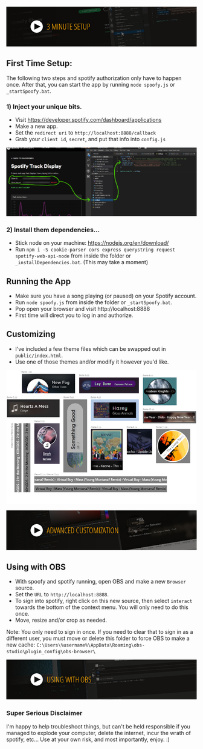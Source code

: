 [![Demo](readme_img/3-min-setup.jpg)](https://www.youtube.com/watch?v=uRdFTjPAMp8?vq=hd1080)

## First Time Setup:

The following two steps and spotify authorization only have to happen once. After that, you can start the app by running `node spoofy.js` or `_startSpoofy.bat`.

### 1) Inject your unique bits.

- Visit https://developer.spotify.com/dashboard/applications
- Make a new app.
- Set the `redirect uri` to `http://localhost:8888/callback`
- Grab your `client id`, `secret`, and put that info into `config.js`

![Configure](readme_img/spoofyconfig.jpg?raw=true)

### 2) Install them dependencies...

- Stick node on your machine: https://nodejs.org/en/download/
- Run `npm i -S cookie-parser cors express querystring request spotify-web-api-node` from inside the folder or `_installDependencies.bat`. (This may take a moment)

## Running the App

- Make sure you have a song playing (or paused) on your Spotify account.
- Run `node spoofy.js` from inside the folder or `_startSpoofy.bat`.
- Pop open your browser and visit http://localhost:8888
- First time will direct you to log in and authorize.

## Customizing

- I've included a few theme files which can be swapped out in `public/index.html`.
- Use one of those themes and/or modify it however you'd like.

![Themes](readme_img/customization.jpg?raw=true)

[![Customization](readme_img/advanced-customization.jpg)](https://www.youtube.com/watch?v=Jd5vY39jiGQ?vq=hd1080)

## Using with OBS

- With spoofy and spotify running, open OBS and make a new `Browser` source.
- Set the `URL` to `http://localhost:8888`.
- To sign into spotify, right click on this new source, then select `interact` towards the bottom of the context menu. You will only need to do this once.
- Move, resize and/or crop as needed.

Note: You only need to sign in once. If you need to clear that to sign in as a different user, you must move or delete this folder to force OBS to make a new cache: `C:\Users\%username%\AppData\Roaming\obs-studio\plugin_config\obs-browser\`

[![OBS](readme_img/using-with-obs.jpg)](https://www.youtube.com/watch?v=h9Q0nQd6leA?vq=hd1080)

### Super Serious Disclaimer

I'm happy to help troubleshoot things, but can't be held responsible if you managed to explode your computer, delete the internet, incur the wrath of spotify, etc... Use at your own risk, and most importantly, enjoy. :)
